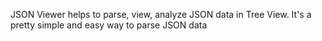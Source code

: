 JSON Viewer helps to parse, view, analyze JSON data in Tree View. It's a pretty simple and easy way to parse JSON data
